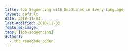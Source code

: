 ```yaml
---
title: Job Sequencing with Deadlines in Every Language
layout: default
date: 2018-11-03
last-modified: 2018-11-03
featured-image:
tags: [job-sequencing]
authors:
  - the_renegade_coder
---
```

